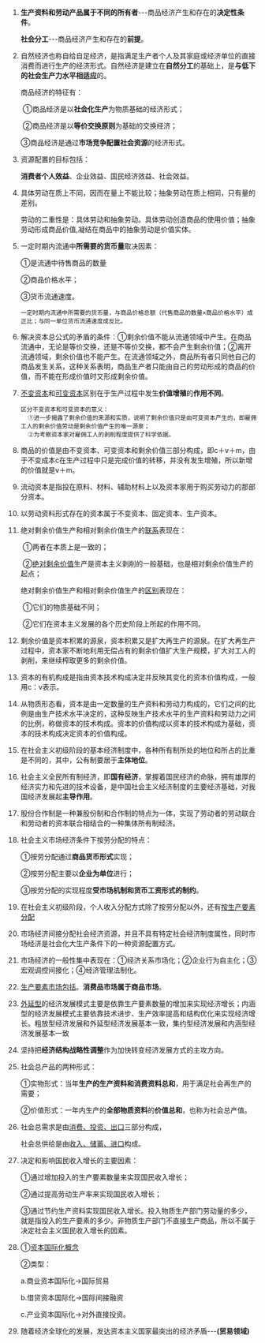 1. **生产资料和劳动产品属于不同的所有者**---商品经济产生和存在的**决定性条件**。

   **社会分工**---商品经济产生和存在的**前提**。

2. 自然经济也称自给自足经济，是指满足生产者个人及其家庭或经济单位的直接消费而进行生产的经济形式。自然经济是建立在**自然分工**的基础上，是**与低下的社会生产力水平相适应**的。

   商品经济的特征有：

   ​      ①商品经济是以**社会化生产**为物质基础的经济形式；

   ​      ②商品经济是以**等价交换原则**为基础的交换经济；

   ​      ③商品经济是通过**市场竞争配置社会资源**的经济形式。

3. 资源配置的目标包括：

   **消费者个人效益**、企业效益、国民经济效益、社会效益。

4. 具体劳动在质上不同，因而在量上不能比较；抽象劳动在质上相同，只有量的差别。

   劳动的二重性是：具体劳动和抽象劳动。具体劳动创造商品的使用价值；抽象劳动形成商品价值,凝结在商品中的抽象劳动是价值实体。

5. 一定时期内流通中**所需要的货币量**取决因素：

   ①是流通中待售商品的数量

   ②商品价格水平；

   ③货币流通速度。

   ~~~
   一定时期内流通中所需要的货币量，与商品价格总额（代售商品的数量×商品价格水平）成正比；与同一单位货币流通速度成反比。
   ~~~

6. 解决资本总公式的矛盾的条件：①剩余价值不能从流通领域中产生。在商品流通中，无论是等价交换，还是不等价交换，都不会产生剩余价值；②离开流通领域，剩余价值也不能产生。在流通领域之外，商品所有者只同他自己的商品发生关系，这种关系表明，商品生产者只能由自己的劳动形成的商品的价值，而不能在形成价值时又形成剩余价值。

7. [不变资本](是指以生产资料形式存在的资本，在生产过程中不改变自己的价值量。)和[可变资本](是指以劳动力形式存在的资本，在生产过程中发生了价值增殖。)区别在于生产过程中发生**价值增殖**的**作用不同**。

   ~~~
   区分不变资本和可变资本的意义：
     ①进一步揭露了剩余价值的来源和实质，说明了剩余价值只是由可变资本产生的，即雇佣工人的剩余价值劳动是剩余价值产生的唯一源泉；
     ②为考察资本家对雇佣工人的剥削程度提供了科学依据。
   ~~~

8. 商品的价值是由不变资本、可变资本和剩余价值三部分构成，即c＋v＋m，由于不变成本c在生产过程中只是完成价值的转移，并没有发生增殖，所以新增的价值就是v＋m。

9. 流动资本是指投在原料、材料、辅助材料上以及资本家用于购买劳动力的那部分资本。

10. 以劳动资料形式存在的资本属于不变资本、固定资本、生产资本。

11. 绝对剩余价值生产和相对剩余价值生产的<u>联系</u>表现在：

    ​    ①两者在本质上是一致的；

    ​    ②[绝对剩余价值](基础和起点)生产是资本主义剥削的一般基础，也是相对剩余价值生产的起点；

    绝对剩余价值生产和相对剩余价值生产的<u>区别</u>表现在：

    ​    ①它们的物质基础不同；

    ​    ②它们在资本主义发展的各个历史阶段上所起的作用不同。

12. 剩余价值是资本积累的源泉，资本积累又是扩大再生产的源泉。在扩大再生产过程中，资本家不断地利用无偿占有的剩余价值扩大生产规模，扩大对工人的剥削，来继续榨取更多的剩余价值。

13. 资本的有机构成是指由资本技术构成决定并反映其变化的资本价值构成，一般用c：v表示。

14. 从物质形态看，资本是由一定数量的生产资料和劳动力构成的，它们之间的比例是由生产技术水平决定的，这种反映生产技术水平的生产资料和劳动力之间的比例，称做资本的技术构成。资本的价值构成以资本的技术构成为基础，资本的技术构成决定资本的价值构成。

15. 在社会主义初级阶段的基本经济制度中，各种所有制所处的地位和所占的比重是不同的，其中，公有制要居于**主体地位**。

16. 社会主义全民所有制经济，即**国有经济**，掌握着国民经济的命脉，拥有雄厚的经济实力和先进的技术设备，是中国社会主义经济制度的主要经济基础，对我国经济发展起**主导作用**。

17. 股份合作制是一种兼股份制和合作制的特点为一体，实现了劳动者的劳动联合和劳动者的资本联合相结合的一种集体所有制经济。

18. 社会主义市场经济条件下按劳分配的特点：

    ①按劳分配通过**商品货币形式**实现；

    ②按劳分配主要以**企业为单位**进行；

    ③按劳分配的实现程度**受市场机制和货币工资形式的制约**。

19. 在社会主义初级阶段，个人收入分配方式除了按劳分配以外，还有[按生产要素分配](包括按资本分配；按资金分配；按劳动力价值分配；按技术、信息、房产等要素分配和个体劳动收入。)

20. 市场经济间接分配社会经济资源，并且不具有特定社会经济制度属性，同时市场经济是社会化大生产条件下的一种资源配置方式。

21. 市场经济的一般性集中表现在：①经济关系市场化；②企业行为自主化；③宏观调控间接化；④经济管理法制化。

22. [生产要素市场包括](金融市场、劳动力市场、房地产市场、技术市场、信息市场，也包括属于商品市场的生产资料市场)。**消费品市场属于商品市场**。

23. [外延型](生产要素)的经济发展模式主要是依靠生产要素数量的增加来实现经济增长；内涵型的经济发展模式主要依靠技术进步、生产效率提高和结构优化来实现经济增长。粗放型经济发展和外延型经济发展基本一致，集约型经济发展和内涵型经济发展基本一致

24. 坚持把**经济结构战略性调整**作为加快转变经济发展方式的主攻方向。

25. 社会总产品的两种形式：

    ①实物形式：当年**生产的生产资料和消费资料总和**，用于满足社会再生产的需要；

    ②价值形式：一年内生产的**全部物质资料**的**价值总和**，也称为社会总产值。

26. 社会总需求是由<u>消费、投资、出口</u>三部分构成，

    社会总供给是由<u>收入、储蓄、进口</u>构成。

27. 决定和影响国民收入增长的主要因素：

       ①通过增加投入的生产要素数量来实现国民收入增长；

       ②通过提高劳动生产率来实现国民收入增长；

       ③通过节约生产资料实现国民收入增长。投入物质生产部门劳动量的多少，就是指投入的生产要素的多少。非物质生产部门不直接生产商品，所以不属于决定社会主义国民收入增长的因素。

28. ①[资本国际化概念](指一国国内资本的活动越出国界，在国际范围不断运动的过程。)

    ②类型：

       a.商业资本国际化→国际贸易 

       b.借贷资本国际化→国际间接融资 

       c.产业资本国际化→对外直接投资。

29. 随着经济全球化的发展，发达资本主义国家最突出的经济矛盾---**(贸易领域)**